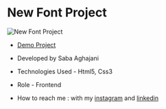 # New Font Project
![New Font Project](https://github.com/Saba-Aghajani-developer/new-font-project/assets/135870519/d03a4a4b-5142-4c07-bb3a-610200a65044)

- [Demo Project](https://saba-aghajani-developer.github.io/new-font-project/)

- Developed by Saba Aghajani
  
- Technologies Used - Html5, Css3 

- Role - Frontend

- How to reach me : with my [instagram](https://instagram.com/saba_aghajani_developer?utm_source=qr&igshid=MzNlNGNkZWQ4Mg%3D%3D) and [linkedin](https://www.linkedin.com/in/saba-a-69b608208)

